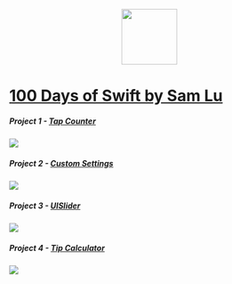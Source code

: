 
<p align="center">
  <img width="100" src="https://user-images.githubusercontent.com/2769158/43698379-d0640bae-9906-11e8-845f-b05c9a7cf68a.png">
  <h1><a href="https://samvlu.com/tutorials.html">100 Days of Swift by Sam Lu</a></h1>
</p>

##### Project 1 - [Tap Counter](https://github.com/Camji55/100-Days-of-Swift/tree/master/Project%201%20-%20Tap%20Counter)
![](https://samvlu.com/images/ios-03-tap-or-hold.gif)

##### Project 2 - [Custom Settings](https://github.com/Camji55/100-Days-of-Swift/tree/master/Project%202%20-%20Writer)
![](https://samvlu.com/images/ios-04-custom-settings.gif)

##### Project 3 - [UISlider](https://github.com/Camji55/100-Days-of-Swift/tree/master/Project%203%20-%20UISlider)
![](https://samvlu.com/images/ios-05-basic-ui-slider.gif)

##### Project 4 - [Tip Calculator](https://github.com/Camji55/100-Days-of-Swift/tree/master/Project%204%20-%20Tip%20Calculator)
![](https://samvlu.com/images/ios-06-tip-calculator.gif)